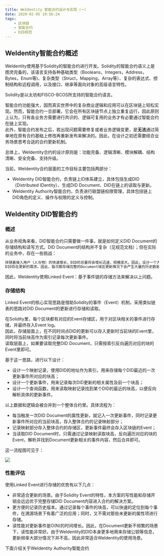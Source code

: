 ```yaml
---
title: WeIdentity 智能合约设计与实现（一）
date: 2020-02-05 19:56:24
tags: 
    - 区块链
    - 智能合约
    - DID规范
---
```

<meta name="referrer" content="no-referrer" />

## WeIdentity智能合约概述
WeIdentity使用基于Solidity的智能合约进行开发。Solidity的智能合约语义上是图灵完备的，该语言支持各种基础类型（Booleans，Integers，Address，Bytes，Enum等)、复杂类型（Struct，Mapping，Array等）、复杂的表达式、控制结构和远程调用，以及接口、继承等面向对象的高级语言特性。

Solidity是以太坊和FISCO-BCOS所支持的智能合约语言。

智能合约功能强大，因而真实世界中的复杂商业逻辑和应用可以在区块链上轻松实现。然而，智能合约一旦部署，它会在所有区块链节点上独立重复运行，因此原则上认为，只有各业务方需要进行共识的、逻辑可复用的业务才有必要通过智能合约在链上实现。  
此外，智能合约发布之后，若出现问题需要修复或者业务逻辑变更，是**无法**通过简单地在原有合约基础上修改再重新发布来解决的。因此，在设计之初还需要结合业务场景思考合适的合约更新机制。

总体上，WeIdentity合约的设计原则是：功能完备、逻辑清晰、模块解耦、结构清晰、安全完备、支持升级。

当前，WeIdentity合约层面的工作目标主要包括两部分：

- WeIdentity DID智能合约，负责链上ID体系建立，具体包括生成DID（Distributed IDentity）、生成DID Document、DID在链上的读取与更新。
- WeIdentity Authority智能合约，负责进行联盟链权限管理，具体包括链上DID角色的定义、操作与权限的定义与控制。

## WeIdentity DID智能合约

### 概述

从业务视角来看，DID智能合约只需要做一件事，就是如何定义DID Document的存储结构和读写方式。DID Document的结构并不复杂（见规范文档）；但在实际的业务中，存在一些挑战：

```xml
伴随着接入用户（人与物）的快速增长，DID的总量将会增长迅速，规模庞大。因此，设计一个大而全的映射表是不现实的，这会带来巨大的寻址开销，即使采用传统分库、分表、跨链的思路也难以应付。
DID存在更新的需求。因此，每次都存储完整的Document域在更新情况下会产生大量的历史数据。
```

因此，WeIdentity使用Linked Event：基于事件链的存储方法来解决以上问题。

### 存储结构

Linked Event的核心实现思路是借助Solidity的事件（Event）机制，采用类似链表的思路对DID Document的更新进行存储和读取。

在Solidity里，每个区块都有对应的Event存储区，用于对区块相关的事件进行存储，并最终存入Event log。  
因此，存储层面上，在不同时间点DID的更新可以存入更新时当前块的Event里，同时将当前块高作为索引记录每次更新事件。  
读取层面上，如果要读取完整DID Document，只需按索引反向遍历对应的块的Event里即可。

基于这一思路，进行以下设计：

- 设计一个映射记录，使用DID的地址作为索引，用来存储每个DID最近的一次更新事件所对应的块高；
- 设计一个更新事件，用来记录每次DID更新的相关属性及前一个块高；
- 设计一个查询函数，用来读取映射记录找到某个DID的最近的块高，以便反向解析具体的更新事件。

以上数据和逻辑会被合并到一个整体合约里。具体流程为：

- 每当触发一次DID Document的属性更新，就记入一次更新事件，同时记录更新事件所对应的当前块高，存入整体合约的记录映射部分；
- 记录映射部分存入整体合约的存储区，更新事件最终会存入区块链的Event；
- 当读取DID Document时，只需通过记录映射读取块高，反向遍历对应的块的Event，解析并找到Document更新相关的事件内容，然后合并即可。

这一流程图可见于：

![](https://weidentity.readthedocs.io/zh_CN/latest/_images/linked-events.png)

### 性能评估

使用Linked Event进行存储的优势有以下几点：

- 非常适合更新的场景。由于Solidity Event的特性，本方案的写性能和存储开销会远远优于完整存储DID Document内容进入合约的解决方案。
- 更方便的记录历史版本。通过记录每个事件的块高，可以快速的定位到每个事件，在溯源场景下有着广泛的应用；同时，又不需对那些未更新的属性项进行存储。
- 读性能对更新事件是O(N)的时间增长。因此，在Document更新不频繁的场景下，读性能非常好。由于WeIdentity的DID本身更多地用来存储公钥等信息，更新频率大部分情况下并不高，因此非常适合WeIdentity的使用场景。

下面介绍关于WeIdentity Authority智能合约
